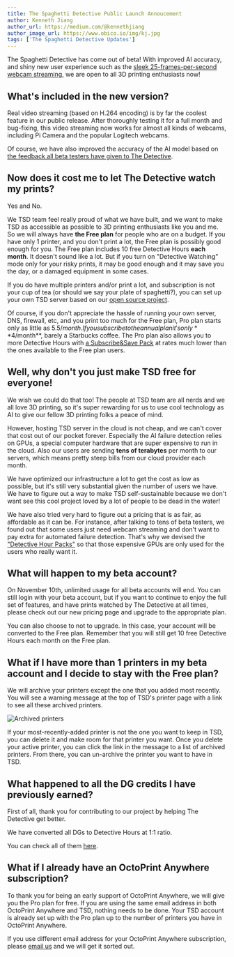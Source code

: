 ```yaml
---
title: The Spaghetti Detective Public Launch Annoucement
author: Kenneth Jiang
author_url: https://medium.com/@kennethjiang
author_image_url: https://www.obico.io/img/kj.jpg
tags: ['The Spaghetti Detective Updates']
---
```


The Spaghetti Detective has come out of beta! With improved AI accuracy, and shiny new user experience such as the [sleek 25-frames-per-second webcam streaming](/blog/2019/09/17/video-streaming-in-octoprint), we are open to all 3D printing enthusiasts now!

<!--truncate-->

## What's included in the new version?

Real video streaming (based on H.264 encoding) is by far the coolest feature in our public release. After thoroughly testing it for a full month and bug-fixing, this video streaming now works for almost all kinds of webcams, including Pi Camera and the popular Logitech webcams.

Of course, we have also improved the accuracy of the AI model based on [the feedback all beta testers have given to The Detective](/docs/user-guides/how-does-detective-hour-work).

## Now does it cost me to let The Detective watch my prints?

Yes and No.

We TSD team feel really proud of what we have built, and we want to make TSD as accessible as possible to 3D printing enthusiasts like you and me. So we will always have  **the Free plan** for people who are on a budget. If you have only 1 printer, and you don't print a lot, the Free plan is possibly good enough for you. The Free plan includes 10 free Detective Hours **each month**. It doesn't sound like a lot. But if you turn on "Detective Watching" mode only for your risky prints, it may be good enough and it may save you the day, or a damaged equipment in some cases.

If you do have multiple printers and/or print a lot, and subscription is not your cup of tea (or should we say your plate of spaghetti?), you can set up your own TSD server based on our [open source project](https://github.com/TheSpaghettiDetective/TheSpaghettiDetective).

Of course, if you don't appreciate the hassle of running your own server, DNS, firewall, etc, and you print too much for the Free plan, Pro plan starts only as little as $5.5/month. If you subscribe to the annual plan it's only **$4/month**, barely a Starbucks coffee. The Pro plan also allows you to more Detective Hours with [a Subscribe&Save Pack](https://app.thespaghettidetective.com/ent_pub/pricing/#need-more) at rates much lower than the ones available to the Free plan users.

## Well, why don't you just make TSD free for everyone!

We wish we could do that too! The people at TSD team are all nerds and we all love 3D printing, so it's super rewarding for us to use cool technology as AI to give our fellow 3D printing folks a peace of mind.

However, hosting TSD server in the cloud is not cheap, and we can't cover that cost out of our pocket forever. Especially the AI failure detection relies on GPUs, a special computer hardware that are super expensive to run in the cloud. Also our users are sending **tens of terabytes** per month to our servers, which means pretty steep bills from our cloud provider each month.

We have optimized our infrastructure a lot to get the cost as low as possible, but it's still very substantial given the number of users we have. We have to figure out a way to make TSD self-sustainable because we don't want see this cool project loved by a lot of people to be dead in the water!

We have also tried very hard to figure out a pricing that is as fair, as affordable as it can be. For instance, after talking to tens of beta testers, we found out that some users just need webcam streaming and don't want to pay extra for automated failure detection. That's why we devised the ["Detective Hour Packs"](https://app.thespaghettidetective.com/ent_pub/pricing/#need-more) so that those expensive GPUs are only used for the users who really want it.

## What will happen to my beta account?

On November 10th, unlimited usage for all beta accounts will end. You can still login with your beta account, but if you want to continue to enjoy the full set of features, and have prints watched by The Detective at all times, please check out our new pricing page and upgrade to the appropriate plan.

You can also choose to not to upgrade. In this case, your account will be converted to the Free plan. Remember that you will still get 10 free Detective Hours each month on the Free plan.

## What if I have more than 1 printers in my beta account and I decide to stay with the Free plan?

We will archive your printers except the one that you added most recently. You will see a warning message at the top of TSD's printer page with a link to see all these archived printers.

![Archived printers](/img/blogs/archived_printers.png)

If your most-recently-added printer is not the one you want to keep in TSD, you can delete it and make room for that printer you want. Once you delete your active printer, you can click the link in the message to a list of archived printers. From there, you can un-archive the printer you want to have in TSD.

## What happened to all the DG credits I have previously earned?

First of all, thank you for contributing to our project by helping The Detective get better.

We have converted all DGs to Detective Hours at 1:1 ratio.

You can check all of them [here](https://app.thespaghettidetective.com/ent/detective_hours/).

## What if I already have an OctoPrint Anywhere subscription?

To thank you for being an early support of OctoPrint Anywhere, we will give you the Pro plan for free. If you are using the same email address in both OctoPrint Anywhere and TSD, nothing needs to be done. Your TSD account is already set up with the Pro plan up to the number of printers you have in OctoPrint Anywhere.

If you use different email address for your OctoPrint Anywhere subscription, please [email us](mailto:support@thespaghettidetective.com) and we will get it sorted out.
